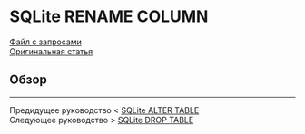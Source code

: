 # SQLite RENAME COLUMN #########################

[Файл с запросами][querys]   
[Оригинальная статья][origin]

[querys]: ./querys.sql
[origin]: https://www.sqlitetutorial.net/sqlite-rename-column/

## Обзор ##############################

---------------------------------------

Предидущее руководство < [SQLite ALTER TABLE][prev]  
Следующее руководство > [SQLite DROP TABLE][next]

[prev]: ../41_AlterTable/translate.md
[next]: ../43_DropTable/translate.md